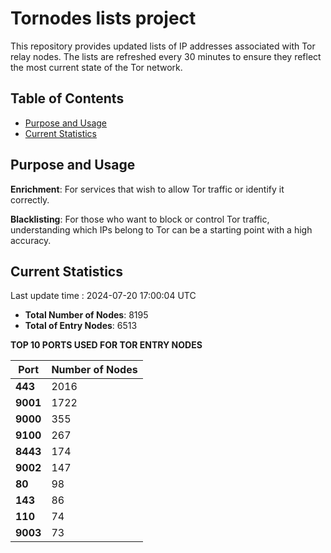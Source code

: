 # Tornodes lists project

This repository provides updated lists of IP addresses associated with Tor relay nodes. The lists are refreshed every 30 minutes to ensure they reflect the most current state of the Tor network.

## Table of Contents

- [Purpose and Usage](#purpose-and-usage)
- [Current Statistics](#current-statistics)


## Purpose and Usage

**Enrichment**: For services that wish to allow Tor traffic or identify it correctly.

**Blacklisting**: For those who want to block or control Tor traffic, understanding which IPs belong to Tor can be a starting point with a high accuracy.

## Current Statistics

Last update time : 2024-07-20 17:00:04 UTC

- **Total Number of Nodes**: 8195
- **Total of Entry Nodes**: 6513

**TOP 10 PORTS USED FOR TOR ENTRY NODES**

| **Port** | **Number of Nodes** |
|------|-----------------|
| **443**   | 2016  |
| **9001**   | 1722  |
| **9000**   | 355  |
| **9100**   | 267  |
| **8443**   | 174  |
| **9002**   | 147  |
| **80**   | 98  |
| **143**   | 86  |
| **110**   | 74  |
| **9003**   | 73  |

